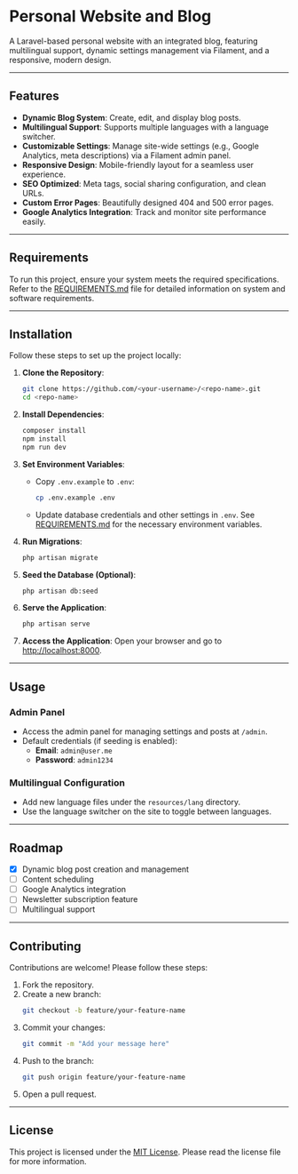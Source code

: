 # Personal Website and Blog

A Laravel-based personal website with an integrated blog, featuring multilingual support, dynamic settings management
via Filament, and a responsive, modern design.

---

## Features

- **Dynamic Blog System**: Create, edit, and display blog posts.
- **Multilingual Support**: Supports multiple languages with a language switcher.
- **Customizable Settings**: Manage site-wide settings (e.g., Google Analytics, meta descriptions) via a Filament admin
  panel.
- **Responsive Design**: Mobile-friendly layout for a seamless user experience.
- **SEO Optimized**: Meta tags, social sharing configuration, and clean URLs.
- **Custom Error Pages**: Beautifully designed 404 and 500 error pages.
- **Google Analytics Integration**: Track and monitor site performance easily.

---

## Requirements

To run this project, ensure your system meets the required specifications. Refer to
the [REQUIREMENTS.md](REQUIREMENTS.md) file for detailed information on system and software requirements.

---

## Installation

Follow these steps to set up the project locally:

1. **Clone the Repository**:
   ```bash
   git clone https://github.com/<your-username>/<repo-name>.git
   cd <repo-name>
   ```

2. **Install Dependencies**:
   ```bash
   composer install
   npm install
   npm run dev
   ```

3. **Set Environment Variables**:
    - Copy `.env.example` to `.env`:
      ```bash
      cp .env.example .env
      ```
    - Update database credentials and other settings in `.env`. See [REQUIREMENTS.md](REQUIREMENTS.md) for the necessary
      environment variables.

4. **Run Migrations**:
   ```bash
   php artisan migrate
   ```

5. **Seed the Database (Optional)**:
   ```bash
   php artisan db:seed
   ```

6. **Serve the Application**:
   ```bash
   php artisan serve
   ```

7. **Access the Application**:
   Open your browser and go to [http://localhost:8000](http://localhost:8000).

---

## Usage

### Admin Panel

- Access the admin panel for managing settings and posts at `/admin`.
- Default credentials (if seeding is enabled):
    - **Email**: `admin@user.me`
    - **Password**: `admin1234`

### Multilingual Configuration

- Add new language files under the `resources/lang` directory.
- Use the language switcher on the site to toggle between languages.

---

## Roadmap

- [x] Dynamic blog post creation and management
- [ ] Content scheduling
- [ ] Google Analytics integration
- [ ] Newsletter subscription feature
- [ ] Multilingual support

---

## Contributing

Contributions are welcome! Please follow these steps:

1. Fork the repository.
2. Create a new branch:
   ```bash
   git checkout -b feature/your-feature-name
   ```
3. Commit your changes:
   ```bash
   git commit -m "Add your message here"
   ```
4. Push to the branch:
   ```bash
   git push origin feature/your-feature-name
   ```
5. Open a pull request.

---

## License

This project is licensed under the [MIT License](LICENSE). Please read the license file for more information.
